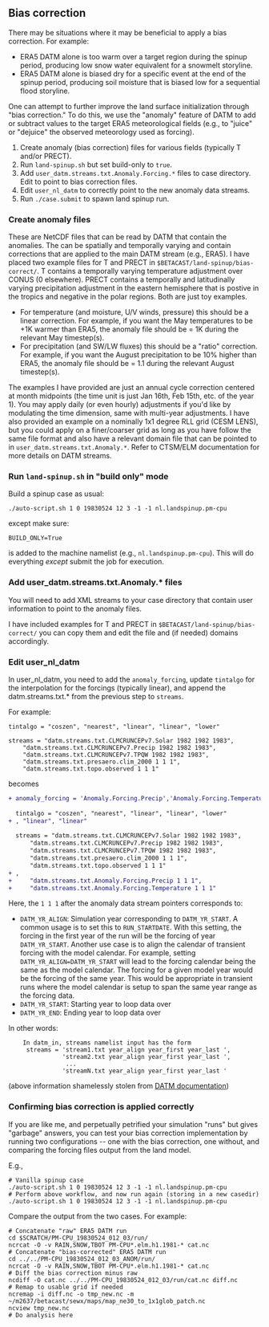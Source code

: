 ## Bias correction

There may be situations where it may be beneficial to apply a bias correction. For example:

- ERA5 DATM alone is too warm over a target region during the spinup period, producing low snow water equivalent for a snowmelt storyline.
- ERA5 DATM alone is biased dry for a specific event at the end of the spinup period, producing soil moisture that is biased low for a sequential flood storyline.

One can attempt to further improve the land surface initialization through "bias correction." To do this, we use the "anomaly" feature of DATM to add or subtract values to the target ERA5 meteorological fields (e.g., to "juice" or "dejuice" the observed meteorology used as forcing).

1. Create anomaly (bias correction) files for various fields (typically T and/or PRECT).
2. Run `land-spinup.sh` but set build-only to `true`.
3. Add `user_datm.streams.txt.Anomaly.Forcing.*` files to case directory. Edit to point to bias correction files.
4. Edit `user_nl_datm` to correctly point to the new anomaly data streams.
5. Run `./case.submit` to spawn land spinup run.

### Create anomaly files

These are NetCDF files that can be read by DATM that contain the anomalies. The can be spatially and temporally varying and contain corrections that are applied to the main DATM stream (e.g., ERA5). I have placed two example files for T and PRECT in `$BETACAST/land-spinup/bias-correct/`. T contains a temporally varying temperature adjustment over CONUS (0 elsewhere). PRECT contains a temporally and latitudinally varying precipitation adjustment in the eastern hemisphere that is postive in the tropics and negative in the polar regions. Both are just toy examples.

- For temperature (and moisture, U/V winds, pressure) this should be a linear correction. For example, if you want the May temperatures to be +1K warmer than ERA5, the anomaly file should be = 1K during the relevant May timestep(s).
- For precipitation (and SW/LW fluxes) this should be a "ratio" correction. For example, if you want the August precipitation to be 10% higher than ERA5, the anomaly file should be = 1.1 during the relevant August timestep(s).

The examples I have provided are just an annual cycle correction centered at month midpoints (the time unit is just Jan 16th, Feb 15th, etc. of the year 1). You may apply daily (or even hourly) adjustments if you'd like by modulating the time dimension, same with multi-year adjustments. I have also provided an example on a nominally 1x1 degree RLL grid (CESM LENS), but you could apply on a finer/coarser grid as long as you have follow the same file format and also have a relevant domain file that can be pointed to in `user_datm.streams.txt.Anomaly.*`. Refer to CTSM/ELM documentation for more details on DATM streams.

### Run `land-spinup.sh` in "build only" mode

Build a spinup case as usual:

```
./auto-script.sh 1 0 19830524 12 3 -1 -1 nl.landspinup.pm-cpu
```

except make sure:

```
BUILD_ONLY=True
```

is added to the machine namelist (e.g., `nl.landspinup.pm-cpu`). This will do everything *except* submit the job for execution.

### Add user_datm.streams.txt.Anomaly.* files

You will need to add XML streams to your case directory that contain user information to point to the anomaly files.

I have included examples for T and PRECT in `$BETACAST/land-spinup/bias-correct/` you can copy them and edit the file and (if needed) domains accordingly.

### Edit user\_nl\_datm

In user_nl_datm, you need to add the `anomaly_forcing`, update `tintalgo` for the interpolation for the forcings (typically linear), and append the datm.streams.txt.* from the previous step to `streams`.

For example:

```
tintalgo = "coszen", "nearest", "linear", "linear", "lower"

streams = "datm.streams.txt.CLMCRUNCEPv7.Solar 1982 1982 1983",
    "datm.streams.txt.CLMCRUNCEPv7.Precip 1982 1982 1983",
    "datm.streams.txt.CLMCRUNCEPv7.TPQW 1982 1982 1983",
    "datm.streams.txt.presaero.clim_2000 1 1 1",
    "datm.streams.txt.topo.observed 1 1 1"
```

becomes

```diff
+ anomaly_forcing = 'Anomaly.Forcing.Precip','Anomaly.Forcing.Temperature'
  
  tintalgo = "coszen", "nearest", "linear", "linear", "lower"
+ , "linear", "linear"
  
  streams = "datm.streams.txt.CLMCRUNCEPv7.Solar 1982 1982 1983",
      "datm.streams.txt.CLMCRUNCEPv7.Precip 1982 1982 1983",
      "datm.streams.txt.CLMCRUNCEPv7.TPQW 1982 1982 1983",
      "datm.streams.txt.presaero.clim_2000 1 1 1",
      "datm.streams.txt.topo.observed 1 1 1"
+ ,
+     "datm.streams.txt.Anomaly.Forcing.Precip 1 1 1",
+     "datm.streams.txt.Anomaly.Forcing.Temperature 1 1 1"
```

Here, the `1 1 1` after the anomaly data stream pointers corresponds to:

- `DATM_YR_ALIGN`: Simulation year corresponding to `DATM_YR_START`. A common usage is to set this to `RUN_STARTDATE`. With this setting, the forcing in the first year of the run will be the forcing of year `DATM_YR_START`. Another use case is to align the calendar of transient forcing with the model calendar. For example, setting `DATM_YR_ALIGN=DATM_YR_START` will lead to the forcing calendar being the same as the model calendar. The forcing for a given model year would be the forcing of the same year. This would be appropriate in transient runs where the model calendar is setup to span the same year range as the forcing data.
- `DATM_YR_START`: Starting year to loop data over
- `DATM_YR_END`: Ending year to loop data over

In other words:

```
    In datm_in, streams namelist input has the form
     streams = 'stream1.txt year_align year_first year_last ',
               'stream2.txt year_align year_first year_last ',
                ...
               'streamN.txt year_align year_first year_last '
```

(above information shamelessly stolen from [DATM documentation](https://escomp.github.io/CDEPS/versions/master/html/datm.html))

### Confirming bias correction is applied correctly

If you are like me, and perpetually petrified your simulation "runs" but gives "garbage" answers, you can test your bias correction implementation by running two configurations -- one with the bias correction, one without, and comparing the forcing files output from the land model.

E.g.,

```
# Vanilla spinup case
./auto-script.sh 1 0 19830524 12 3 -1 -1 nl.landspinup.pm-cpu
# Perform above workflow, and now run again (storing in a new casedir)
./auto-script.sh 1 0 19830524 12 3 -1 -1 nl.landspinup.pm-cpu
```

Compare the output from the two cases. For example:

```
# Concatenate "raw" ERA5 DATM run
cd $SCRATCH/PM-CPU_19830524_012_03/run/
ncrcat -O -v RAIN,SNOW,TBOT PM-CPU*.elm.h1.1981-* cat.nc
# Concatenate "bias-corrected" ERA5 DATM run
cd ../../PM-CPU_19830524_012_03_ANOM/run/
ncrcat -O -v RAIN,SNOW,TBOT PM-CPU*.elm.h1.1981-* cat.nc
# Diff the bias correction minus raw
ncdiff -O cat.nc ../../PM-CPU_19830524_012_03/run/cat.nc diff.nc
# Remap to usable grid if needed
ncremap -i diff.nc -o tmp_new.nc -m ~/m2637/betacast/sewx/maps/map_ne30_to_1x1glob_patch.nc 
ncview tmp_new.nc
# Do analysis here
```